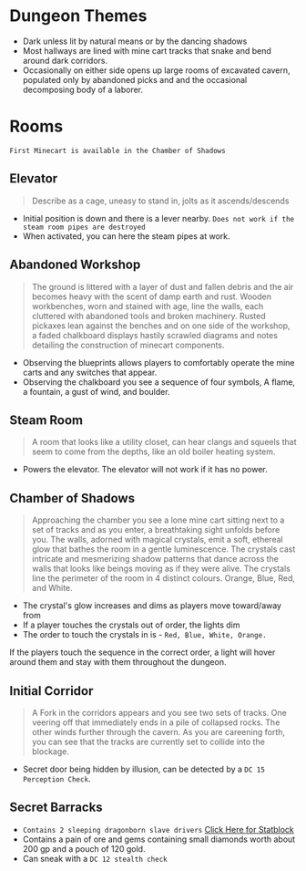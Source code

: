 # Dungeon Themes
- Dark unless lit by natural means or by the dancing shadows
- Most hallways are lined with mine cart tracks that snake and bend around dark corridors.
- Occasionally on either side opens up large rooms of excavated cavern, populated only by abandoned picks and and the occasional decomposing body of a laborer.

# Rooms
`First Minecart is available in the Chamber of Shadows`

## Elevator
> Describe as a cage, uneasy to stand in, jolts as it ascends/descends

- Initial position is down and there is a lever nearby. `Does not work if the steam room pipes are destroyed`
- When activated, you can here the steam pipes at work.

## Abandoned Workshop
> The ground is littered with a layer of dust and fallen debris and the air becomes heavy with the scent of damp earth and rust. Wooden workbenches, worn and stained with age, line the walls, each cluttered with abandoned tools and broken machinery. Rusted pickaxes lean against the benches and on one side of the workshop, a faded chalkboard displays hastily scrawled diagrams and notes detailing the construction of minecart components.

- Observing the blueprints allows players to comfortably operate the mine carts and any switches that appear.
- Observing the chalkboard you see a sequence of four symbols, A flame, a fountain, a gust of wind, and boulder.

## Steam Room
> A room that looks like a utility closet, can hear clangs and squeels that seem to come from the depths, like an old boiler heating system.

- Powers the elevator. The elevator will not work if it has no power.

## Chamber of Shadows
> Approaching the chamber you see a lone mine cart sitting next to a set of tracks and as you enter, a breathtaking sight unfolds before you. The walls, adorned with magical crystals, emit a soft, ethereal glow that bathes the room in a gentle luminescence. The crystals cast intricate and mesmerizing shadow patterns that dance across the walls that looks like beings moving as if they were alive. The crystals line the perimeter of the room in 4 distinct colours. Orange, Blue, Red, and White.

- The crystal's glow increases and dims as players move toward/away from
- If a player touches the crystals out of order, the lights dim
- The order to touch the crystals in is - `Red, Blue, White, Orange.`

If the players touch the sequence in the correct order, a light will hover around them and stay with them throughout the dungeon.

## Initial Corridor
> A Fork in the corridors appears and you see two sets of tracks. One veering off that immediately ends in a pile of collapsed rocks. The other winds further through the cavern. As you are careening forth, you can see that the tracks are currently set to collide into the blockage.
- Secret door being hidden by illusion, can be detected by a `DC 15 Perception Check`.

## Secret Barracks
- `Contains 2 sleeping dragonborn slave drivers` [Click Here for Statblock](/Nightmare%20and%20the%20Nexus/StatBlocks/Blue_Dragonborn_Slave_Driver.md)
- Contains a pain of ore and gems containing small diamonds worth about 200 gp and a pouch of 120 gold.
- Can sneak with a `DC 12 stealth check`